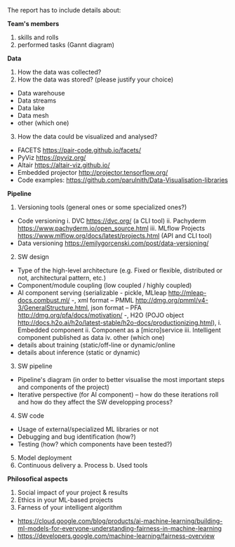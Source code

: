 The report has to include details about:

**Team's members**
1. skills and rolls
2. performed tasks (Gannt diagram)

**Data**
1. How the data was collected?
2. How the data was stored? (please justify your choice)
- Data warehouse
- Data streams
- Data lake
- Data mesh
- other (which one)
3. How the data could be visualized and analysed?
- FACETS https://pair-code.github.io/facets/
- PyViz https://pyviz.org/
- Altair https://altair-viz.github.io/
- Embedded projector http://projector.tensorflow.org/
- Code examples: https://github.com/parulnith/Data-Visualisation-libraries
	
**Pipeline**
1. Versioning tools (general ones or some specialized ones?)
- Code versioning
i.	DVC https://dvc.org/ (a CLI tool)
ii.	Pachyderm https://www.pachyderm.io/open_source.html
iii.	MLflow Projects https://www.mlflow.org/docs/latest/projects.html  (API and CLI tool)
- Data versioning https://emilygorcenski.com/post/data-versioning/

2. SW design
- Type of the high-level architecture (e.g. Fixed or flexible, distributed or not, architectural pattern, etc.)
- Component/module coupling (low coupled / highly coupled)
- AI component serving (serializable - pickle, MLleap http://mleap-docs.combust.ml/ -, xml format – PMML http://dmg.org/pmml/v4-3/GeneralStructure.html, json format – PFA http://dmg.org/pfa/docs/motivation/ -, H2O (POJO object http://docs.h2o.ai/h2o/latest-stable/h2o-docs/productionizing.html), 
i.	Embedded component
ii.	Component as a [micro]service
iii.	Intelligent component published as data
iv. other (which one)
- details about training (static/off-line or dynamic/online
- details about inference (static or dynamic)

3.	SW pipeline
- Pipeline's diagram (in order to better visualise the most important steps and components of the project)
-	Iterative perspective (for AI component) – how do these iterations roll and how do they affect the SW developping process?

4.	SW code
-	Usage of external/specialized ML libraries or not
- Debugging and bug identification (how?)
- Testing (how? which components have been tested?)

5.	Model deployment
6.	Continuous delivery 
a.	Process
b.	Used tools 

**Philosofical aspects**
1. Social impact of your project & results
2. Ethics in your ML-based projects
3. Farness of your intelligent algorithm
- https://cloud.google.com/blog/products/ai-machine-learning/building-ml-models-for-everyone-understanding-fairness-in-machine-learning
- https://developers.google.com/machine-learning/fairness-overview



